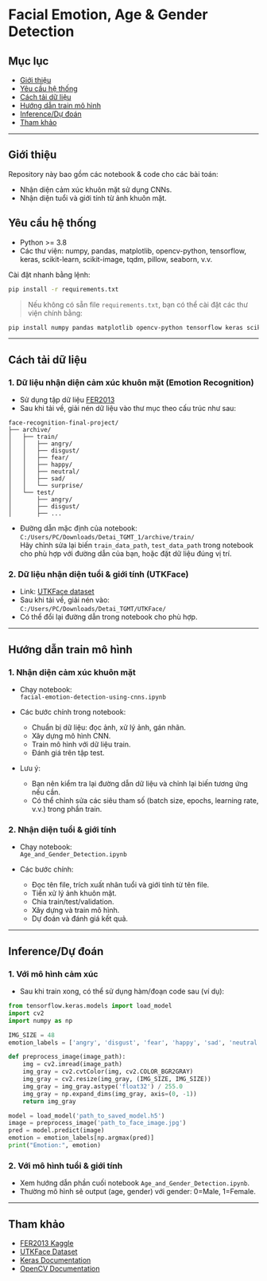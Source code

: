 # Facial Emotion, Age & Gender Detection

## Mục lục
- [Giới thiệu](#giới-thiệu)
- [Yêu cầu hệ thống](#yêu-cầu-hệ-thống)
- [Cách tải dữ liệu](#cách-tải-dữ-liệu)
- [Hướng dẫn train mô hình](#hướng-dẫn-train-mô-hình)
- [Inference/Dự đoán](#inferencedự-đoán)
- [Tham khảo](#tham-khảo)

---

## Giới thiệu

Repository này bao gồm các notebook & code cho các bài toán:
- Nhận diện cảm xúc khuôn mặt sử dụng CNNs.
- Nhận diện tuổi và giới tính từ ảnh khuôn mặt.

## Yêu cầu hệ thống

- Python >= 3.8
- Các thư viện: numpy, pandas, matplotlib, opencv-python, tensorflow, keras, scikit-learn, scikit-image, tqdm, pillow, seaborn, v.v.

Cài đặt nhanh bằng lệnh:
```bash
pip install -r requirements.txt
```
> Nếu không có sẵn file `requirements.txt`, bạn có thể cài đặt các thư viện chính bằng:
```bash
pip install numpy pandas matplotlib opencv-python tensorflow keras scikit-learn scikit-image tqdm pillow seaborn
```

---

## Cách tải dữ liệu

### 1. Dữ liệu nhận diện cảm xúc khuôn mặt (Emotion Recognition)
- Sử dụng tập dữ liệu [FER2013](https://www.kaggle.com/datasets/msambare/fer2013)
- Sau khi tải về, giải nén dữ liệu vào thư mục theo cấu trúc như sau:
```
face-recognition-final-project/
├── archive/
│   ├── train/
│   │   ├── angry/
│   │   ├── disgust/
│   │   ├── fear/
│   │   ├── happy/
│   │   ├── neutral/
│   │   ├── sad/
│   │   └── surprise/
│   └── test/
│       ├── angry/
│       ├── disgust/
│       ├── ...
```
- Đường dẫn mặc định của notebook:  
  `C:/Users/PC/Downloads/Detai_TGMT_1/archive/train/`  
  Hãy chỉnh sửa lại biến `train_data_path`, `test_data_path` trong notebook cho phù hợp với đường dẫn của bạn, hoặc đặt dữ liệu đúng vị trí.

### 2. Dữ liệu nhận diện tuổi & giới tính (UTKFace)
- Link: [UTKFace dataset](https://susanqq.github.io/UTKFace/)
- Sau khi tải về, giải nén vào:  
  `C:/Users/PC/Downloads/Detai_TGMT/UTKFace/`
- Có thể đổi lại đường dẫn trong notebook cho phù hợp.

---

## Hướng dẫn train mô hình

### 1. Nhận diện cảm xúc khuôn mặt

- Chạy notebook:  
  `facial-emotion-detection-using-cnns.ipynb`

- Các bước chính trong notebook:
  - Chuẩn bị dữ liệu: đọc ảnh, xử lý ảnh, gán nhãn.
  - Xây dựng mô hình CNN.
  - Train mô hình với dữ liệu train.
  - Đánh giá trên tập test.

- Lưu ý:
  - Bạn nên kiểm tra lại đường dẫn dữ liệu và chỉnh lại biến tương ứng nếu cần.
  - Có thể chỉnh sửa các siêu tham số (batch size, epochs, learning rate, v.v.) trong phần train.

### 2. Nhận diện tuổi & giới tính

- Chạy notebook:  
  `Age_and_Gender_Detection.ipynb`

- Các bước chính:
  - Đọc tên file, trích xuất nhãn tuổi và giới tính từ tên file.
  - Tiền xử lý ảnh khuôn mặt.
  - Chia train/test/validation.
  - Xây dựng và train mô hình.
  - Dự đoán và đánh giá kết quả.

---

## Inference/Dự đoán

### 1. Với mô hình cảm xúc

- Sau khi train xong, có thể sử dụng hàm/đoạn code sau (ví dụ):

```python
from tensorflow.keras.models import load_model
import cv2
import numpy as np

IMG_SIZE = 48
emotion_labels = ['angry', 'disgust', 'fear', 'happy', 'sad', 'neutral', 'surprise']

def preprocess_image(image_path):
    img = cv2.imread(image_path)
    img_gray = cv2.cvtColor(img, cv2.COLOR_BGR2GRAY)
    img_gray = cv2.resize(img_gray, (IMG_SIZE, IMG_SIZE))
    img_gray = img_gray.astype('float32') / 255.0
    img_gray = np.expand_dims(img_gray, axis=(0, -1))
    return img_gray

model = load_model('path_to_saved_model.h5')
image = preprocess_image('path_to_face_image.jpg')
pred = model.predict(image)
emotion = emotion_labels[np.argmax(pred)]
print("Emotion:", emotion)
```

### 2. Với mô hình tuổi & giới tính

- Xem hướng dẫn phần cuối notebook `Age_and_Gender_Detection.ipynb`.
- Thường mô hình sẽ output (age, gender) với gender: 0=Male, 1=Female.

---

## Tham khảo

- [FER2013 Kaggle](https://www.kaggle.com/datasets/msambare/fer2013)
- [UTKFace Dataset](https://susanqq.github.io/UTKFace/)
- [Keras Documentation](https://keras.io/)
- [OpenCV Documentation](https://docs.opencv.org/)
